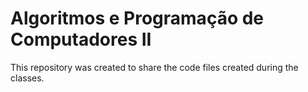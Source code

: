 # Algoritmos e Programação de Computadores II

This repository was created to share the code files created during the classes.
